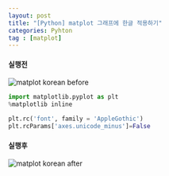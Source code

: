 ```yaml
---
layout: post
title: "[Python] matplot 그래프에 한글 적용하기"
categories: Pyhton
tag : [matplot]
---
```


#### 실행전 
![matplot korean before](https://krispedia.github.io/assets/images/matplot_korean_before.jpg)

```Python
import matplotlib.pyplot as plt
%matplotlib inline 

plt.rc('font', family = 'AppleGothic')
plt.rcParams['axes.unicode_minus']=False
```

#### 실행후
![matplot korean after](https://krispedia.github.io/assets/images/matplot_korean_after.jpg)